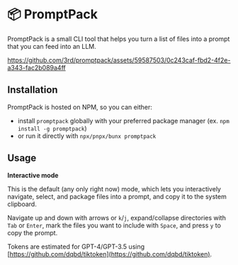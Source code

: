# 📦 PromptPack

PromptPack is a small CLI tool that helps you turn a list of files into a prompt that you can feed into an LLM.

https://github.com/3rd/promptpack/assets/59587503/0c243caf-fbd2-4f2e-a343-fac2b089a4ff

## Installation

PromptPack is hosted on NPM, so you can either:

- install `promptpack` globally with your preferred package manager (ex. `npm install -g promptpack`)
- or run it directly with `npx/pnpx/bunx promptpack`

## Usage

**Interactive mode**

This is the default (any only right now) mode, which lets you interactively navigate, select, and package files into a prompt, and copy it to the system clipboard.

Navigate up and down with arrows or `k`/`j`, expand/collapse directories with `Tab` or `Enter`, mark the files you want to include with `Space`, and press `y` to copy the prompt.

Tokens are estimated for GPT-4/GPT-3.5 using [https://github.com/dqbd/tiktoken](https://github.com/dqbd/tiktoken).
